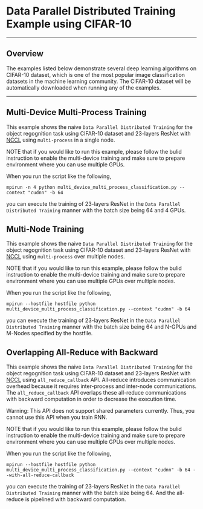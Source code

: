 # Data Parallel Distributed Training Example using CIFAR-10

---

## Overview

The examples listed below demonstrate several deep learning algorithms on CIFAR-10 dataset, which is one of the most popular image classification datasets in the machine learning community. The CIFAR-10 dataset will be automatically downloaded when running any of the examples.

---

## Multi-Device Multi-Process Training

This example shows the naive `Data Parallel Distributed Training` for the object regognition task using CIFAR-10 dataset and 23-layers ResNet with [NCCL](https://github.com/NVIDIA/nccl) using `multi-process` in a single node. 

NOTE that if you would like to run this example, please follow the bulid instruction to enable the multi-device training and make sure to prepare environment where you can use multiple GPUs. 

When you run the script like the following, 

```
mpirun -n 4 python multi_device_multi_process_classification.py --context "cudnn" -b 64

```

you can execute the training of 23-layers ResNet in the `Data Parallel Distributed Training` manner with the batch size being 64 and 4 GPUs.

## Multi-Node Training

This example shows the naive `Data Parallel Distributed Training` for the object regognition task using CIFAR-10 dataset and 23-layers ResNet with [NCCL](https://github.com/NVIDIA/nccl) using `multi-process` over multiple nodes. 

NOTE that if you would like to run this example, please follow the bulid instruction to enable the multi-device training and make sure to prepare environment where you can use multiple GPUs over multiple nodes.

When you run the script like the following, 

```
mpirun --hostfile hostfile python multi_device_multi_process_classification.py --context "cudnn" -b 64

```

you can execute the training of 23-layers ResNet in the `Data Parallel Distributed Training` manner with the batch size being 64 and N-GPUs and M-Nodes specified by the hostfile.

## Overlapping All-Reduce with Backward

This example shows the naive `Data Parallel Distributed Training` for the object regognition task using CIFAR-10 dataset and 23-layers ResNet with [NCCL](https://github.com/NVIDIA/nccl) using `all_reduce_callback` API.
All-reduce introduces communication overhead because it requires inter-process and inter-node communications. The `all_reduce_callback` API overlaps these all-reduce communications with backward computation in order to decrease the execution time.

Warning: This API does not support shared parameters currently. Thus, you cannot use this API when you train RNN.

NOTE that if you would like to run this example, please follow the bulid instruction to enable the multi-device training and make sure to prepare environment where you can use multiple GPUs over multiple nodes.

When you run the script like the following,

```
mpirun --hostfile hostfile python multi_device_multi_process_classification.py --context "cudnn" -b 64 --with-all-reduce-callback

```

you can execute the training of 23-layers ResNet in the `Data Parallel Distributed Training` manner with the batch size being 64. And the all-reduce is pipelined with backward computation.
